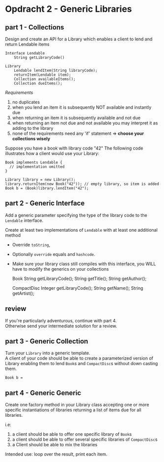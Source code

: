
Opdracht 2 - Generic Libraries
==============================

part 1 - Collections
--------------------
Design and create an API for a Library which enables a client to lend and return Lendable items


    Interface Lendable
        String getLibraryCode()

	Library
		Lendable lendItem(String libraryCode);
		returnItem(Lendable item); 
		Collection availableItems();
		Collection dueItems();
 
_Requirements_

1. no duplicates
2. when you lend an item it is subsequently NOT available and instantly due  
3. when returning an item it is subsequently available and not due  
4. when returning an item not due and not available you may interpret it as adding to the library  
5. none of the requirements need any 'if' statement => __choose your collections wisely__


Suppose you have a book with library code "42"
The following code illustrates how a client would use your Library:

    Book implements Lendable {
      // implementation omitted 
    }
    
    Library library = new Library();
    library.returnItem(new Book("42")); // empty library, so item is added
    Book b = (Book)library.lendItem("42");

part 2 - Generic Interface
--------------------------
Add a generic parameter specifying the type of the library code to the `Lendable` interface.

Create at least two implementations of `Lendable` with at least one additional method  
* Override `toString`,  
* Optionally `override` equals and `hashcode`.  
* Make sure your library class still compiles with this interface, you WILL have to modify the generics on your collections

	Book
		String getLibraryCode();
		String getTitle();
		String getAuthor();
		
	
	CompactDisc
		Integer getLibraryCode();
		String getName();
		String getArtist();


review
------
If you're particularly adventurous, continue with part 4.  
Otherwise send your intermediate solution for a review.
 		
part 3 - Generic Collection
---------------------------
Turn your `Library` into a generic template.  
A client of your code should be able to create a parameterized version of Library enabling them to lend `Book`s and `CompactDisc`s without down casting them.

    Book b = 


part 4 - Generic Generic
------------------------
Create one factory method in your Library class accepting one or more specific instantiations of libraries returning a list of items due for all libraries.  

i.e:
 
1. a client should be able to offer one specific library of `Book`s  
2. a client should be able to offer several specific libraries of `CompactDisc`s  
3. a Client should be able to mix the libraries

Intended use: loop over the result, print each item. 
